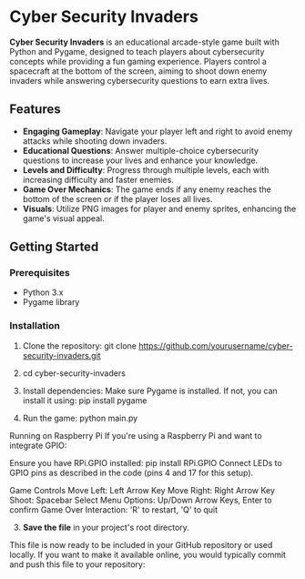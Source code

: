 # Cyber Security Invaders

**Cyber Security Invaders** is an educational arcade-style game built with Python and Pygame, designed to teach players about cybersecurity concepts while providing a fun gaming experience. Players control a spacecraft at the bottom of the screen, aiming to shoot down enemy invaders while answering cybersecurity questions to earn extra lives.

## Features

- **Engaging Gameplay**: Navigate your player left and right to avoid enemy attacks while shooting down invaders.
- **Educational Questions**: Answer multiple-choice cybersecurity questions to increase your lives and enhance your knowledge.
- **Levels and Difficulty**: Progress through multiple levels, each with increasing difficulty and faster enemies.
- **Game Over Mechanics**: The game ends if any enemy reaches the bottom of the screen or if the player loses all lives.
- **Visuals**: Utilize PNG images for player and enemy sprites, enhancing the game's visual appeal.

## Getting Started

### Prerequisites

- Python 3.x
- Pygame library

### Installation

1. Clone the repository:
   git clone https://github.com/yourusername/cyber-security-invaders.git

2. cd cyber-security-invaders

3. Install dependencies:
   Make sure Pygame is installed. If not, you can install it using:
   pip install pygame

4. Run the game:
   python main.py

Running on Raspberry Pi
If you're using a Raspberry Pi and want to integrate GPIO:

Ensure you have RPi.GPIO installed:
   pip install RPi.GPIO
   Connect LEDs to GPIO pins as described in the code (pins 4 and 17 for this setup).

Game Controls
Move Left: Left Arrow Key
Move Right: Right Arrow Key
Shoot: Spacebar
Select Menu Options: Up/Down Arrow Keys, Enter to confirm
Game Over Interaction: 'R' to restart, 'Q' to quit


3. **Save the file** in your project's root directory.

This file is now ready to be included in your GitHub repository or used locally. If you want to make it available online, you would typically commit and push this file to your repository:

